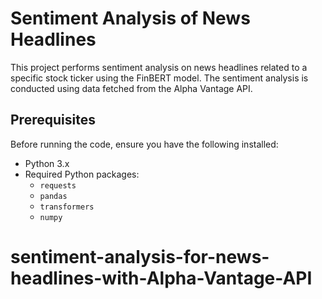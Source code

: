 # Sentiment Analysis of News Headlines

This project performs sentiment analysis on news headlines related to a specific stock ticker using the FinBERT model. The sentiment analysis is conducted using data fetched from the Alpha Vantage API.

## Prerequisites

Before running the code, ensure you have the following installed:

- Python 3.x
- Required Python packages:
  - `requests`
  - `pandas`
  - `transformers`
  - `numpy`

# sentiment-analysis-for-news-headlines-with-Alpha-Vantage-API

